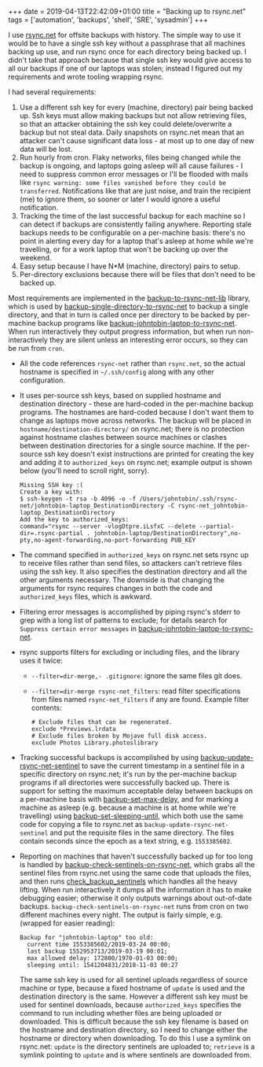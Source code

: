 +++
date = 2019-04-13T22:42:09+01:00
title = "Backing up to rsync.net"
tags = ['automation', 'backups', 'shell', 'SRE', 'sysadmin']
+++

I use [rsync.net](https://www.rsync.net/) for offsite backups with history.  The
simple way to use it would be to have a single ssh key without a passphrase that
all machines backing up use, and run rsync once for each directory being
backed up.  I didn't take that approach because that single ssh key would give
access to all our backups if one of our laptops was stolen; instead I figured
out my requirements and wrote tooling wrapping rsync.

I had several requirements:

1.  Use a different ssh key for every (machine, directory) pair being backed up.
    Ssh keys must allow making backups but not allow retrieving files, so that
    an attacker obtaining the ssh key could delete/overwrite a backup but not
    steal data.  Daily snapshots on rsync.net mean that an attacker can't cause
    significant data loss - at most up to one day of new data will be lost.
1.  Run hourly from cron.  Flaky networks, files being changed while the backup
    is ongoing, and laptops going asleep will all cause failures - I need to
    suppress common error messages or I'll be flooded with mails like `rsync
    warning: some files vanished before they could be transferred`.
    Notifications like that are just noise, and train the recipient (me) to
    ignore them, so sooner or later I would ignore a useful notification.
1.  Tracking the time of the last successful backup for each machine so I can
    detect if backups are consistently failing anywhere.  Reporting stale
    backups needs to be configurable on a per-machine basis: there's no point in
    alerting every day for a laptop that's asleep at home while we're
    travelling, or for a work laptop that won't be backing up over the weekend.
1.  Easy setup because I have N*M (machine, directory) pairs to setup.
1.  Per-directory exclusions because there will be files that don't need to be
    backed up.

Most requirements are implemented in the
[backup-to-rsync-net-lib](https://github.com/tobinjt/bin/blob/master/backup-to-rsync-net-lib)
library, which is used by
[backup-single-directory-to-rsync-net](https://github.com/tobinjt/bin/blob/master/backup-single-directory-to-rsync-net)
to backup a single directory, and that in turn is called once per directory to
be backed by per-machine backup programs like
[backup-johntobin-laptop-to-rsync-net](https://github.com/tobinjt/bin/blob/master/backup-johntobin-laptop-to-rsync-net).
When run interactively they output progress information, but when run
non-interactively they are silent unless an interesting error occurs, so they
can be run from `cron`.

*   All the code references `rsync-net` rather than `rsync.net`, so the actual
    hostname is specified in `~/.ssh/config` along with any other configuration.
*   It uses per-source ssh keys, based on supplied hostname and destination
    directory - these are hard-coded in the per-machine backup programs.  The
    hostnames are hard-coded because I don't want them to change as laptops move
    across networks.  The backup will be placed in
    `hostname/destination-directory/` on rsync.net; there is no protection
    against hostname clashes between source machines or clashes between
    destination directories for a single source machine.  If the per-source ssh
    key doesn't exist instructions are printed for creating the key and adding
    it to `authorized_keys` on rsync.net; example output is shown below (you'll
    need to scroll right, sorry).

    ```
    Missing SSH key :(
    Create a key with:
    $ ssh-keygen -t rsa -b 4096 -o -f /Users/johntobin/.ssh/rsync-net/johntobin-laptop_DestinationDirectory -C rsync-net_johntobin-laptop_DestinationDirectory
    Add the key to authorized_keys:
    command="rsync --server -vlogDtpre.iLsfxC --delete --partial-dir=.rsync-partial . johntobin-laptop/DestinationDirectory",no-pty,no-agent-forwarding,no-port-forwarding PUB_KEY
    ```

*   The command specified in `authorized_keys` on rsync.net sets rsync up to
    receive files rather than send files, so attackers can't retrieve files
    using the ssh key.  It also specifies the destination directory and all the
    other arguments necessary.  The downside is that changing the arguments for
    rsync requires changes in both the code and `authorized_keys` files, which
    is awkward.
*   Filtering error messages is accomplished by piping rsync's stderr to grep
    with a long list of patterns to exclude; for details search for `Suppress
    certain error messages` in
    [backup-johntobin-laptop-to-rsync-net](https://github.com/tobinjt/bin/blob/master/backup-johntobin-laptop-to-rsync-net).
*   rsync supports filters for excluding or including files, and the library
    uses it twice:
    *   `--filter=dir-merge,- .gitignore`: ignore the same files git does.
    *   `--filter=dir-merge rsync-net_filters`: read filter specifications from
        files named `rsync-net_filters` if any are found.  Example filter
        contents:

        ```
        # Exclude files that can be regenerated.
        exclude *Previews.lrdata
        # Exclude files broken by Mojave full disk access.
        exclude Photos Library.photoslibrary
        ```

*   Tracking successful backups is accomplished by using
    [backup-update-rsync-net-sentinel](https://github.com/tobinjt/bin/blob/master/backup-update-rsync-net-sentinel)
    to save the current timestamp in a sentinel file in a specific directory on
    rsync.net; it's run by the per-machine backup programs if all directories
    were successfully backed up.  There is support for setting the maximum
    acceptable delay between backups on a per-machine basis with
    [backup-set-max-delay](https://github.com/tobinjt/bin/blob/master/backup-set-max-delay),
    and for marking a machine as asleep (e.g. because a machine is at home while
    we're travelling) using
    [backup-set-sleeping-until](https://github.com/tobinjt/bin/blob/master/backup-set-sleeping-until),
    which both use the same code for copying a file to rsync.net as
    `backup-update-rsync-net-sentinel` and put the requisite files in the same
    directory.  The files contain seconds since the epoch as a text string, e.g.
    `1553385602`.
*   Reporting on machines that haven't successfully backed up for too long is
    handled by
    [backup-check-sentinels-on-rsync-net](https://github.com/tobinjt/bin/blob/master/backup-check-sentinels-on-rsync-net),
    which grabs all the sentinel files from rsync.net using the same code that
    uploads the files, and then runs
    [check_backup_sentinels](https://github.com/tobinjt/bin/blob/master/python/check_backup_sentinels.py)
    which handles all the heavy lifting.  When run interactively it dumps all
    the information it has to make debugging easier; otherwise it only outputs
    warnings about out-of-date backups.  `backup-check-sentinels-on-rsync-net`
    runs from cron on two different machines every night.  The output is fairly
    simple, e.g. (wrapped for easier reading):

    ```
    Backup for "johntobin-laptop" too old:
      current time 1553385602/2019-03-24 00:00;
      last backup 1552953713/2019-03-19 00:01;
      max allowed delay: 172800/1970-01-03 00:00;
      sleeping until: 1541204831/2018-11-03 00:27
    ```


    The same ssh key is used for all sentinel uploads regardless of source
    machine or type, because a fixed hostname of `update` is used and the
    destination directory is the same.  However a different ssh key must be used
    for sentinel downloads, because `authorized_keys` specifies the command to
    run including whether files are being uploaded or downloaded.  This is
    difficult because the ssh key filename is based on the hostname and
    destination directory, so I need to change either the hostname or directory
    when downloading.  To do this I use a symlink on rsync.net: `update` is the
    directory sentinels are uploaded to; `retrieve` is a symlink pointing to
    `update` and is where sentinels are downloaded from.
